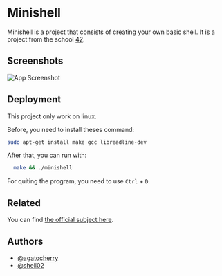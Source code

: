 <!-- This README is create with https://readme.so/ -->


# Minishell

Minishell is a project that consists of creating your own basic shell. It is a project from the school [42](https://42.fr).

## Screenshots

![App Screenshot](https://cdn.discordapp.com/attachments/457167978820141067/1142563627329658951/image.png)


## Deployment

This project only work on linux.

Before, you need to install theses command:
```bash
sudo apt-get install make gcc libreadline-dev
```

After that, you can run with: 
```bash
  make && ./minishell
```
For quiting the program, you need to use `Ctrl` + `D`.

## Related

You can find [the official subject here](./subject.pdf).


## Authors

- [@agatocherry](https://www.github.com/agatocherry)
- [@shell02](https://github.com/shell02)
